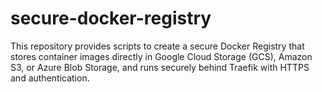 # secure-docker-registry
This repository provides scripts to create a secure Docker Registry that stores container images directly in Google Cloud Storage (GCS), Amazon S3, or Azure Blob Storage, and runs securely behind Traefik with HTTPS and authentication.

